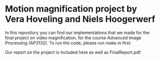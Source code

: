 # Motion magnification project by Vera Hoveling and Niels Hoogerwerf

In this repository you can find our implementations that we made for the final project on video magnification, for the course Advanced Image Processing (AP3132). To run the code, please run make.m first.

Our report on the project is included here as well as FinalReport.pdf.